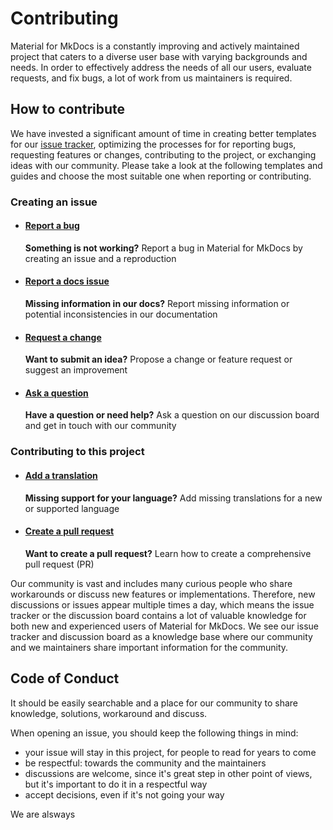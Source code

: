 # Contributing

Material for MkDocs is a constantly improving and actively maintained project 
that caters to a diverse user base with varying backgrounds and needs. In order
to effectively address the needs of all our users, evaluate requests, and fix 
bugs, a lot of work from us maintainers is required.

## How to contribute

We have invested a significant amount of time in creating better templates for 
our [issue tracker], optimizing the processes for for reporting bugs, requesting 
features or changes, contributing to the project, or exchanging ideas with our 
community. Please take a look at the following templates and guides and choose 
the most suitable one when reporting or contributing.

  [issue tracker]: https://github.com/squidfunk/mkdocs-material/issues

### Creating an issue

-   #### [Report a bug][report a bug]

    __Something is not working?__ Report a bug in Material for MkDocs by creating an issue and a reproduction

-   #### [Report a docs issue][report a docs issue]

    __Missing information in our docs?__ Report missing information or potential inconsistencies in our documentation 

-   #### [Request a change][request a change]

    __Want to submit an idea?__ Propose a change or feature request or suggest an improvement

-   #### [Ask a question][ask a question]

    __Have a question or need help?__ Ask a question on our discussion board and get in touch with our community

### Contributing to this project

-   #### [Add a translation](https://github.com/squidfunk/mkdocs-material/adding-a-translation)
    
    __Missing support for your language?__ Add missing translations for a new or supported language

-   #### [Create a pull request](https://github.com/squidfunk/mkdocs-material/creating-a-pull-request) 
    
    __Want to create a pull request?__ Learn how to create a comprehensive pull request (PR)


  [report a bug]: reporting-a-bug.md
  [report a docs issue]: reporting-a-docs-issue.md
  [request a change]: requesting-a-change.md
  [ask a question]: https://github.com/squidfunk/mkdocs-material/discussions


Our community is vast and includes many curious people who share workarounds or discuss new features or implementations. Therefore, new discussions or issues appear multiple times a day, which means the issue tracker or the discussion board contains a lot of valuable knowledge for both new and experienced users of Material for MkDocs. We see our issue tracker and discussion board as a knowledge base where our community and we maintainers share important information for the community.


## Code of Conduct

 It should be easily searchable and a place for our community to share knowledge, solutions, workaround and discuss.

When opening an issue, you should keep the following things in mind:
- your issue will stay in this project, for people to read for years to come
- be respectful: towards the community and the maintainers
- discussions are welcome, since it's great step in other point of views, but it's important to do it in a respectful way
- accept decisions, even if it's not going your way

We are alsways 
